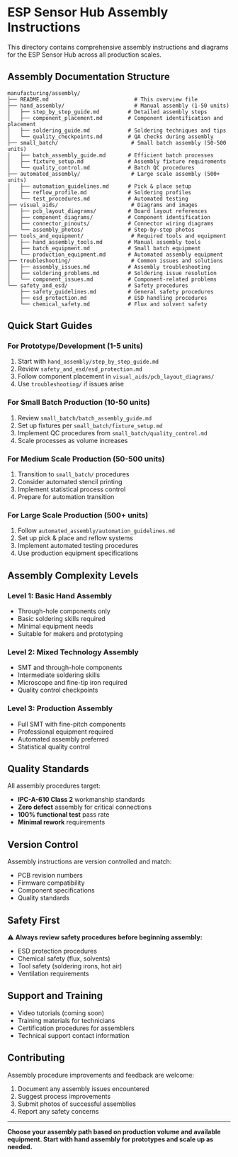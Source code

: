 # ESP Sensor Hub Assembly Instructions

This directory contains comprehensive assembly instructions and diagrams for the ESP Sensor Hub across all production scales.

## Assembly Documentation Structure

```
manufacturing/assembly/
├── README.md                           # This overview file
├── hand_assembly/                      # Manual assembly (1-50 units)
│   ├── step_by_step_guide.md         # Detailed assembly steps
│   ├── component_placement.md        # Component identification and placement
│   ├── soldering_guide.md            # Soldering techniques and tips
│   └── quality_checkpoints.md        # QA checks during assembly
├── small_batch/                       # Small batch assembly (50-500 units)
│   ├── batch_assembly_guide.md       # Efficient batch processes
│   ├── fixture_setup.md              # Assembly fixture requirements
│   └── quality_control.md            # Batch QC procedures
├── automated_assembly/                # Large scale assembly (500+ units)
│   ├── automation_guidelines.md      # Pick & place setup
│   ├── reflow_profile.md             # Soldering profiles
│   └── test_procedures.md            # Automated testing
├── visual_aids/                       # Diagrams and images
│   ├── pcb_layout_diagrams/          # Board layout references
│   ├── component_diagrams/           # Component identification
│   ├── connector_pinouts/            # Connector wiring diagrams
│   └── assembly_photos/              # Step-by-step photos
├── tools_and_equipment/               # Required tools and equipment
│   ├── hand_assembly_tools.md        # Manual assembly tools
│   ├── batch_equipment.md            # Small batch equipment
│   └── production_equipment.md       # Automated assembly equipment
├── troubleshooting/                   # Common issues and solutions
│   ├── assembly_issues.md            # Assembly troubleshooting
│   ├── soldering_problems.md         # Soldering issue resolution
│   └── component_issues.md           # Component-related problems
└── safety_and_esd/                   # Safety procedures
    ├── safety_guidelines.md          # General safety procedures
    ├── esd_protection.md             # ESD handling procedures
    └── chemical_safety.md            # Flux and solvent safety
```

## Quick Start Guides

### For Prototype/Development (1-5 units)
1. Start with `hand_assembly/step_by_step_guide.md`
2. Review `safety_and_esd/esd_protection.md`
3. Follow component placement in `visual_aids/pcb_layout_diagrams/`
4. Use `troubleshooting/` if issues arise

### For Small Batch Production (10-50 units)
1. Review `small_batch/batch_assembly_guide.md`
2. Set up fixtures per `small_batch/fixture_setup.md`
3. Implement QC procedures from `small_batch/quality_control.md`
4. Scale processes as volume increases

### For Medium Scale Production (50-500 units)
1. Transition to `small_batch/` procedures
2. Consider automated stencil printing
3. Implement statistical process control
4. Prepare for automation transition

### For Large Scale Production (500+ units)
1. Follow `automated_assembly/automation_guidelines.md`
2. Set up pick & place and reflow systems
3. Implement automated testing procedures
4. Use production equipment specifications

## Assembly Complexity Levels

### Level 1: Basic Hand Assembly
- Through-hole components only
- Basic soldering skills required
- Minimal equipment needs
- Suitable for makers and prototyping

### Level 2: Mixed Technology Assembly
- SMT and through-hole components
- Intermediate soldering skills
- Microscope and fine-tip iron required
- Quality control checkpoints

### Level 3: Production Assembly
- Full SMT with fine-pitch components
- Professional equipment required
- Automated assembly preferred
- Statistical quality control

## Quality Standards

All assembly procedures target:
- **IPC-A-610 Class 2** workmanship standards
- **Zero defect** assembly for critical connections
- **100% functional test** pass rate
- **Minimal rework** requirements

## Version Control

Assembly instructions are version controlled and match:
- PCB revision numbers
- Firmware compatibility
- Component specifications
- Quality standards

## Safety First

⚠️ **Always review safety procedures before beginning assembly:**
- ESD protection procedures
- Chemical safety (flux, solvents)
- Tool safety (soldering irons, hot air)
- Ventilation requirements

## Support and Training

- Video tutorials (coming soon)
- Training materials for technicians
- Certification procedures for assemblers
- Technical support contact information

## Contributing

Assembly procedure improvements and feedback are welcome:
1. Document any assembly issues encountered
2. Suggest process improvements
3. Submit photos of successful assemblies
4. Report any safety concerns

---

**Choose your assembly path based on production volume and available equipment. Start with hand assembly for prototypes and scale up as needed.**
